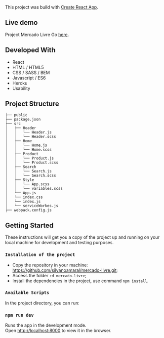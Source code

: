 This project was build with [Create React App](https://github.com/facebook/create-react-app).

## Live demo

Project Mercado Livre Go [here](https://projeto-mercado-livre.herokuapp.com/).

## Developed With

* React
* HTML / HTML5
* CSS / SASS / BEM
* Javascript / ES6
* Heroku
* Usability

## Project Structure
```
├── public
├── package.json
├── src
│   ├── Header
│   │   └── Header.js
│   │   └── Header.scss
│   ├── Home
│   │   └── Home.js
│   │   └── Home.scss
│   ├── Product
│   │   └── Product.js
│   │   └── Product.scss
│   ├── Search
│   │   └── Search.js
│   │   └── Search.scss
│   ├── Style
│   │   └── App.scss
│   │   └── variables.scss
│   └── App.js
│   └── index.css
│   └── index.js
│   └── serviceWorkes.js
├── webpack.config.js
```

## Getting Started

These instructions will get you a copy of the project up and running on your local machine for development and testing purposes.

### `Installation of the project`

* Copy the repository in your machine: https://github.com/silvanoamaral/mercado-livre.git;
* Access the folder `cd mercado-livre`;
* Install the dependencies in the project, use command `npm install`.

### `Available Scripts`

In the project directory, you can run:

### `npm run dev`

Runs the app in the development mode.<br>
Open [http://localhost:8000](http://localhost:8000) to view it in the browser.


